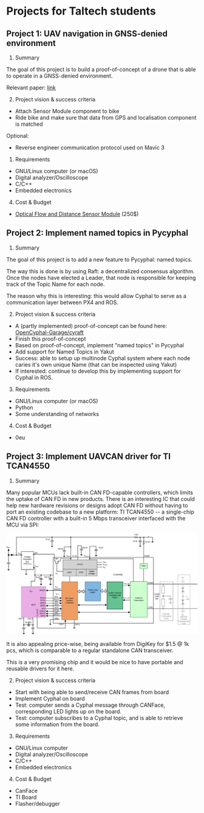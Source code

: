 # Projects for Taltech students

## Project 1: UAV navigation in GNSS-denied environment

1. Summary

The goal of this project is to build a proof-of-concept of a drone that is able to operate in a GNSS-denied environment.

Relevant paper: [link](https://www.research-collection.ethz.ch/bitstream/handle/20.500.11850/52698/eth-5889-02.pdf)

2. Project vision & success criteria

- Attach Sensor Module component to bike
- Ride bike and make sure that data from GPS and localisation component is matched

Optional:
- Reverse engineer communication protocol used on Mavic 3

1. Requirements

- GNU/Linux computer (or macOS)
- Digital analyzer/Oscilloscope
- C/C++
- Embedded electronics

4. Cost & Budget

- [Optical Flow and Distance Sensor Module](https://arkelectron.com/product/ark-flow/) (250$)

## Project 2: Implement named topics in Pycyphal

1. Summary

The goal of this project is to add a new feature to Pycyphal: named topics.

The way this is done is by using Raft: a decentralized consensus algorithm. Once the nodes have elected a Leader, that node is responsible for keeping track of the Topic Name for each node.

The reason why this is interesting: this would allow Cyphal to serve as a communication layer between PX4 and ROS.

2. Project vision & success criteria

- A (partly implemented) proof-of-concept can be found here: [OpenCyphal-Garage/cyraft](https://github.com/OpenCyphal-Garage/cyraft/tree/main/cyraft)
- Finish this proof-of-concept
- Based on proof-of-concept, implement "named topics" in Pycyphal
- Add support for Named Topics in Yakut
- Success: able to setup up multinode Cyphal system where each node caries it's own unique Name (that can be inspected using Yakut)
- If interested: continue to develop this by implementing support for Cyphal in ROS.

3. Requirements

- GNU/Linux computer (or macOS)
- Python
- Some understanding of networks

4. Cost & Budget

- 0eu

## Project 3: Implement UAVCAN driver for TI TCAN4550

1. Summary

Many popular MCUs lack built-in CAN FD-capable controllers, which limits the uptake of CAN FD in new products. There is an interesting IC that could help new hardware revisions or designs adopt CAN FD without having to port an existing codebase to a new platform: TI TCAN4550 -- a single-chip CAN FD controller with a built-in 5 Mbps transceiver interfaced with the MCU via SPI:

![ti-can-fd](images/ti-can-fd.png)

It is also appealing price-wise, being available from DigiKey for $1.5 @ 1k pcs, which is comparable to a regular standalone CAN transceiver.

This is a very promising chip and it would be nice to have portable and reusable drivers for it here.

2. Project vision & success criteria

- Start with being able to send/receive CAN frames from board
- Implement Cyphal on board
- Test: computer sends a Cyphal message through CANFace, corresponding LED lights up on the board.
- Test: computer subscribes to a Cyphal topic, and is able to retrieve some information from the board.

3. Requirements

- GNU/Linux computer
- Digital analyzer/Oscilloscope
- C/C++
- Embedded electronics

4. Cost & Budget

- CanFace
- TI Board
- Flasher/debugger



